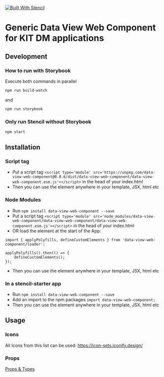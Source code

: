 [![Built With Stencil](https://img.shields.io/badge/-Built%20With%20Stencil-16161d.svg?logo=data%3Aimage%2Fsvg%2Bxml%3Bbase64%2CPD94bWwgdmVyc2lvbj0iMS4wIiBlbmNvZGluZz0idXRmLTgiPz4KPCEtLSBHZW5lcmF0b3I6IEFkb2JlIElsbHVzdHJhdG9yIDE5LjIuMSwgU1ZHIEV4cG9ydCBQbHVnLUluIC4gU1ZHIFZlcnNpb246IDYuMDAgQnVpbGQgMCkgIC0tPgo8c3ZnIHZlcnNpb249IjEuMSIgaWQ9IkxheWVyXzEiIHhtbG5zPSJodHRwOi8vd3d3LnczLm9yZy8yMDAwL3N2ZyIgeG1sbnM6eGxpbms9Imh0dHA6Ly93d3cudzMub3JnLzE5OTkveGxpbmsiIHg9IjBweCIgeT0iMHB4IgoJIHZpZXdCb3g9IjAgMCA1MTIgNTEyIiBzdHlsZT0iZW5hYmxlLWJhY2tncm91bmQ6bmV3IDAgMCA1MTIgNTEyOyIgeG1sOnNwYWNlPSJwcmVzZXJ2ZSI%2BCjxzdHlsZSB0eXBlPSJ0ZXh0L2NzcyI%2BCgkuc3Qwe2ZpbGw6I0ZGRkZGRjt9Cjwvc3R5bGU%2BCjxwYXRoIGNsYXNzPSJzdDAiIGQ9Ik00MjQuNywzNzMuOWMwLDM3LjYtNTUuMSw2OC42LTkyLjcsNjguNkgxODAuNGMtMzcuOSwwLTkyLjctMzAuNy05Mi43LTY4LjZ2LTMuNmgzMzYuOVYzNzMuOXoiLz4KPHBhdGggY2xhc3M9InN0MCIgZD0iTTQyNC43LDI5Mi4xSDE4MC40Yy0zNy42LDAtOTIuNy0zMS05Mi43LTY4LjZ2LTMuNkgzMzJjMzcuNiwwLDkyLjcsMzEsOTIuNyw2OC42VjI5Mi4xeiIvPgo8cGF0aCBjbGFzcz0ic3QwIiBkPSJNNDI0LjcsMTQxLjdIODcuN3YtMy42YzAtMzcuNiw1NC44LTY4LjYsOTIuNy02OC42SDMzMmMzNy45LDAsOTIuNywzMC43LDkyLjcsNjguNlYxNDEuN3oiLz4KPC9zdmc%2BCg%3D%3D&colorA=16161d&style=flat-square)](https://stenciljs.com)

# Generic Data View Web Component for KIT DM applications

## Development

### How to run with Storybook

Execute both commands in parallel

```bash
npm run build-watch
```

and

```bash
npm run storybook
```

### Only run Stencil without Storybook

```bash
npm start
```

## Installation

### Script tag

- Put a script tag `<script type='module' src='https://unpkg.com/data-view-web-component@0.0.6/dist/data-view-web-component/data-view-web-component.esm.js'></script>` in the head of your index.html
- Then you can use the element anywhere in your template, JSX, html etc

### Node Modules

- Run `npm install data-view-web-component --save`
- Put a script tag `<script type='module' src='node_modules/data-view-web-component/data-view-web-component/data-view-web-component.esm.js'></script>` in the head of your index.html
- OR load the element at the start of the App:

```
import { applyPolyfills, defineCustomElements } from 'data-view-web-component/loader';

applyPolyfills().then(() => {
    defineCustomElements();
});
```

- Then you can use the element anywhere in your template, JSX, html etc

### In a stencil-starter app

- Run `npm install data-view-web-component --save`
- Add an import to the npm packages `import data-view-web-component;`
- Then you can use the element anywhere in your template, JSX, html etc

## Usage

### Icons

All Icons from this list can be used:
https://icon-sets.iconify.design/

### Props

[Props & Types](src/components/data-card/readme.md)
